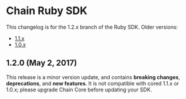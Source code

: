 # Chain Ruby SDK

This changelog is for the 1.2.x branch of the Ruby SDK. Older versions:

- [1.1.x](https://github.com/chain/chain/blob//1.1-stable/sdk/ruby/CHANGELOG.md)
- [1.0.x](https://github.com/chain/chain/blob/1.0-stable/sdk/ruby/CHANGELOG.md)

## 1.2.0 (May 2, 2017)

This release is a minor version update, and contains **breaking changes**, **deprecations**, and **new features**. It is not compatible with cored 1.1.x or 1.0.x; please upgrade Chain Core before updating your SDK.
